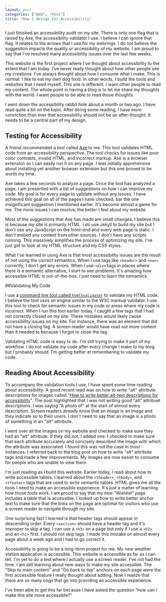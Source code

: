 ```yaml
---
layout: post
categories: ["Web", "Post"]
title: "How I Design for Accessibility"
---
```


I just finished an accessibility audit on my site. There is only one flag that is raised by Axe, the accessibility validator I use. I believe I can ignore that flag. It relates to the arrows that I use for my webrings. I do not believe the suggestion impacts the quality or accessibility of my website. I am proud to say that I've resolved many accessibility issues over the last few weeks.

This website is the first project where I've thought about accessibility to the extent that I am today. I've never really thought about how other people see my creations. I've always thought about how I consume what I make. This is normal. I like to eat my own dog food. In other words, I build the tools and websites that I need myself. This site is different. I want other people to read my content. The whole point in having a blog is to let me share my thoughts with the world. I want people to be able to read those thoughts.

I went down the accessibility rabbit hole about a month or two ago. I have read quite a bit on the topic. After doing some reading, I have more conviction than ever that accessibility should not be an after-thought. It needs to be a central part of my design.

## Testing for Accessibility

A friend recommended a tool called [Axe](https://www.deque.com/axe/) to me. This tool validates HTML code from an accessibility perspective. The tool checks for issues like poor color contrasts, invalid HTML, and incorrect markup. Axe is a browser extension so I can easily run it on any page. I was initially apprehensive about installing yet another browser extension but this one proved to be worth my time.

Axe takes a few seconds to analyze a page. Once the tool has analyzed a page, I am presented with a list of suggestions on how I can improve my code. My goal is for every page to validate without any issues. I have achieved this goal on all of the pages I have checked, bar the one insignificant suggestion I mentioned earlier. It's become almost a game for me. The more issues I can resolve, the better I feel about my website.

Most of the suggestions that Axe has made are small changes. I believe this is because my site is primarily HTML. I do use Jekyll to build my site but I don't use any JavaScript on the front-end and every web page is static. I don't embed any content from other sources. I don't have any scripts running. This massively simplifies the process of optimizing my site. I've just got to look at my HTML structure and my CSS styles.

What I've learned in using Axe is that most accessibility issues are the result of not using the correct semantics. When I use tags like `<header>` and `<nav>` correctly, I don't get any errors. When I use `<div>` tags in places where there is a semantic alternative, I start to see problems. It's amazing how accessible HTML is out-of-the-box. I just need to learn the semantics.

##Validating My Code

I use a [command line tool called `html5validator`](https://github.com/svenkreiss/html5validator) to validate my HTML code. I believe the tool uses an engine similar to the W3C markup validator. I use this tool to check for semantic issues in my code or areas where my code is incorrect. When I run this tool earlier today, I caught a few tags that I had not correctly closed on my site. These mistakes would likely cause accessibility issues on my site. For instance, there was an element that did not have a closing </a> tag. A screen reader would have read out more content than it needed to because I forgot to close the tag.

Validating HTML code is easy to do. I'm still trying to make it part of my workflow. I do not validate my code after every change I make to my blog but I probably should. I'm getting better at remembering to validate my code.

## Reading About Accessibility

To accompany the validation tools I use, I have spent some time reading about accessibility. A good recent read was on how to write "alt" attribute descriptions for images called "[How to write better alt-text descriptions for accessibility](https://bighack.org/how-to-write-better-alt-text-descriptions-for-accessibility/)". The post highlighted that I was not writing good "alt" attribuet descriptions. I was saying "A photo of" at the start of almost every description. Screen readers already know that an image is an image and they indicate so to their users. I don't need to say that an image is a photo of something in an "alt" attribute.

I went over all the images on my website and checked to make sure they had an "alt" attribute. If they did not, I added one. I checked to make sure that each attribute accurately and concisely described the image with which the attribute was associated. I found this was not the case in most instances. I referred back to the blog post on how to write "alt" attribute tags and made a few improvements. My images are now easier to consume for people who are unable to view them.

I'm just reading as I build this website. Earlier today, I read about how to write accessible tables. I learned about the `<theader>`, `<tbody>`, and `<tfooter>` tags that are used to write semantic tables. HTML gives me all the tools I need to make an accessible experience. It's just a matter of learning how those tools work. I am proud to say that my new "Wishlist" page includes a table that is accessible. I looked up how to write better anchor text to make sure that the links on the page are optimal for visitors who use a screen reader to navigate through my site.

One surprising fact I learned is that header tags should appear in descending order. Every `<section>` should have a header tag and it's improper to skip a tag. I can use a `<h3>` on a page but only if I use a `<h2>` and an `<h1>` first. I should not skip tags. I made this mistake on almost every page about a week ago and I had to go correct it.

Accessibility is going to be a long-term project for me. My new weather station application is accessible. This website is accessible as far as I can tell. I'm yet to do a test where I actually use a screen reader. I've not had the time. I am still learning about new ways to make my site accessible. The "Skip to main content" and "Go back to top" anchors on each page were the first accessible feature I really thought about adding. Now I realize that there are so many cogs that go into providing an accessible experience.

I've been able to get this far because I have asked the question "how can I make this site more accessible?"